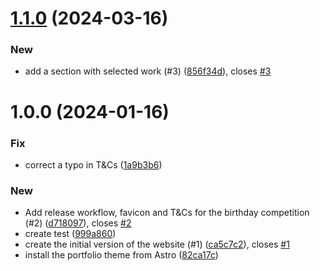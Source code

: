 # [1.1.0](https://github.com/rafalkrol-xyz/przepisnikszczescia-pl/compare/v1.0.0...v1.1.0) (2024-03-16)


### New

* add a section with selected work (#3) ([856f34d](https://github.com/rafalkrol-xyz/przepisnikszczescia-pl/commit/856f34d69fba2fedbacfeab686c7a10622f52452)), closes [#3](https://github.com/rafalkrol-xyz/przepisnikszczescia-pl/issues/3)

# 1.0.0 (2024-01-16)


### Fix

* correct a typo in T&Cs ([1a9b3b6](https://github.com/rafalkrol-xyz/przepisnikszczescia-pl/commit/1a9b3b6d7a580ee7c6f05505a05820e51309889f))

### New

* Add release workflow, favicon and T&Cs for the birthday competition (#2) ([d718097](https://github.com/rafalkrol-xyz/przepisnikszczescia-pl/commit/d7180975c58e2dd35ca247deb653e93ff75f24cf)), closes [#2](https://github.com/rafalkrol-xyz/przepisnikszczescia-pl/issues/2)
* create test ([999a860](https://github.com/rafalkrol-xyz/przepisnikszczescia-pl/commit/999a860e550967f55da6b2e85367a77d7a927a0f))
* create the initial version of the website (#1) ([ca5c7c2](https://github.com/rafalkrol-xyz/przepisnikszczescia-pl/commit/ca5c7c22ac7980db908663ec1c2e890c0c7188ca)), closes [#1](https://github.com/rafalkrol-xyz/przepisnikszczescia-pl/issues/1)
* install the portfolio theme from Astro ([82ca17c](https://github.com/rafalkrol-xyz/przepisnikszczescia-pl/commit/82ca17ccbc0cb7725b5d7abc91d2eeafd7c04abf))
